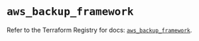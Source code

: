 # `aws_backup_framework`

Refer to the Terraform Registry for docs: [`aws_backup_framework`](https://registry.terraform.io/providers/hashicorp/aws/6.13.0/docs/resources/backup_framework).
